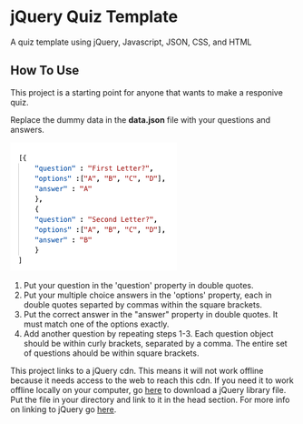 # jQuery Quiz Template
A quiz template using jQuery, Javascript, JSON, CSS, and HTML

## How To Use
This project is a starting point for anyone that wants to make a responive quiz. 

Replace the dummy data in the **data.json** file with your questions and answers.

![ScreenShot](docs/screenshot_data.png)

1. Put your question in the 'question' property in double quotes.
2. Put your multiple choice answers in the 'options' property, each in double quotes separted by commas within the square brackets.
3. Put the correct answer in the "answer" property in double quotes. It must match one of the options exactly.
4. Add another question by repeating steps 1-3. Each question object should be within curly brackets, separated by a comma. The entire set of questions ahould be within square brackets.

This project links to a jQuery cdn. This means it will not work offline because it needs access to the web to reach this cdn. If you need it to work offline locally on your computer, go [here](https://jquery.com/download/) to download a jQuery library file. Put the file in your directory and link to it in the head section. For more info on linking to jQuery go [here](https://www.w3schools.com/jquery/jquery_get_started.asp).



